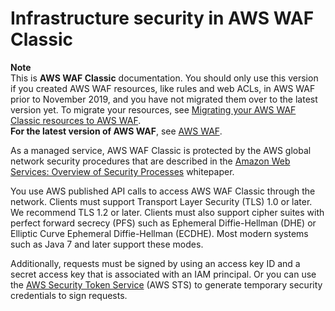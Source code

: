 # Infrastructure security in AWS WAF Classic<a name="classic-infrastructure-security"></a>

**Note**  
This is **AWS WAF Classic** documentation\. You should only use this version if you created AWS WAF resources, like rules and web ACLs, in AWS WAF prior to November 2019, and you have not migrated them over to the latest version yet\. To migrate your resources, see [Migrating your AWS WAF Classic resources to AWS WAF](waf-migrating-from-classic.md)\.  
**For the latest version of AWS WAF**, see [AWS WAF](waf-chapter.md)\. 

As a managed service, AWS WAF Classic is protected by the AWS global network security procedures that are described in the [Amazon Web Services: Overview of Security Processes](https://d0.awsstatic.com/whitepapers/Security/AWS_Security_Whitepaper.pdf) whitepaper\.

You use AWS published API calls to access AWS WAF Classic through the network\. Clients must support Transport Layer Security \(TLS\) 1\.0 or later\. We recommend TLS 1\.2 or later\. Clients must also support cipher suites with perfect forward secrecy \(PFS\) such as Ephemeral Diffie\-Hellman \(DHE\) or Elliptic Curve Ephemeral Diffie\-Hellman \(ECDHE\)\. Most modern systems such as Java 7 and later support these modes\. 

Additionally, requests must be signed by using an access key ID and a secret access key that is associated with an IAM principal\. Or you can use the [AWS Security Token Service](https://docs.aws.amazon.com/STS/latest/APIReference/Welcome.html) \(AWS STS\) to generate temporary security credentials to sign requests\.